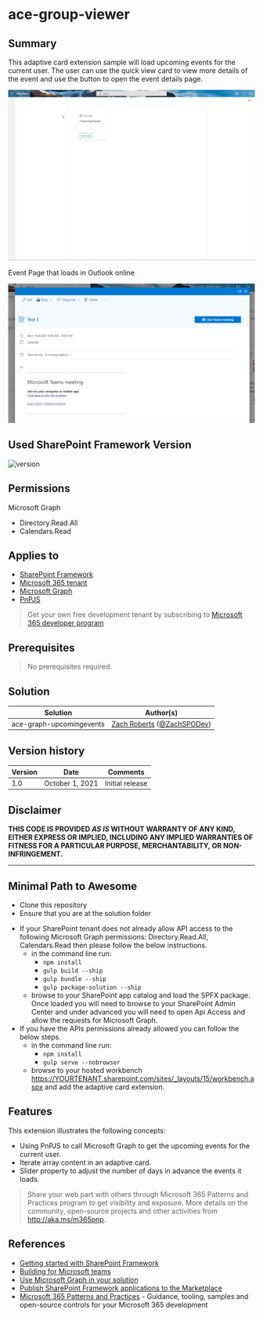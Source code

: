 # ace-group-viewer

## Summary

This adaptive card extension sample will load upcoming events for the current user. The user can use the quick view card to view more details of the event and use the button to open the event details page. 

![picture of the ace in action](assets/demo.gif)

Event Page that loads in Outlook online

![picture of event page](assets/eventPage.png)

## Used SharePoint Framework Version

![version](https://img.shields.io/badge/version-1.13-green.svg)

## Permissions
Microsoft Graph
- Directory.Read.All
- Calendars.Read

## Applies to

- [SharePoint Framework](https://aka.ms/spfx)
- [Microsoft 365 tenant](https://docs.microsoft.com/en-us/sharepoint/dev/spfx/set-up-your-developer-tenant)
- [Microsoft Graph](https://docs.microsoft.com/en-us/graph/overview)
- [PnPJS](https://pnp.github.io/pnpjs/)

> Get your own free development tenant by subscribing to [Microsoft 365 developer program](http://aka.ms/o365devprogram)

## Prerequisites

> No prerequisites required.

## Solution

Solution|Author(s)
--------|---------
ace-graph-upcomingevents | [Zach Roberts](https://github.com/zachroberts8668) ([@ZachSPODev](https://twitter.com/ZachSPODev))

## Version history

Version|Date|Comments
-------|----|--------
1.0|October 1, 2021|Initial release

## Disclaimer

**THIS CODE IS PROVIDED *AS IS* WITHOUT WARRANTY OF ANY KIND, EITHER EXPRESS OR IMPLIED, INCLUDING ANY IMPLIED WARRANTIES OF FITNESS FOR A PARTICULAR PURPOSE, MERCHANTABILITY, OR NON-INFRINGEMENT.**

---

## Minimal Path to Awesome

- Clone this repository
- Ensure that you are at the solution folder
* If your SharePoint tenant does not already allow API access to the following Microsoft Graph permissions: Directory.Read.All, Calendars.Read then please follow the below instructions.
    * in the command line run:
      * `npm install`
      * `gulp build --ship`
      * `gulp bundle --ship`
      * `gulp package-solution --ship`
    * browse to your SharePoint app catalog and load the SPFX package. Once loaded you will need to browse to your SharePoint Admin Center and under advanced you will need to open Api Access and allow the requests for Microsoft Graph. 
* If you have the APIs permissions already allowed you can follow the below steps.
    * in the command line run:
        * `npm install`
        * `gulp serve --nobrowser`
    * browse to your hosted workbench https://YOURTENANT.sharepoint.com/sites/_layouts/15/workbench.aspx and add the adaptive card extension.


## Features

This extension illustrates the following concepts:

- Using PnPJS to call Microsoft Graph to get the upcoming events for the current user.
- Iterate array content in an adaptive card.
- Slider property to adjust the number of days in advance the events it loads.

> Share your web part with others through Microsoft 365 Patterns and Practices program to get visibility and exposure. More details on the community, open-source projects and other activities from http://aka.ms/m365pnp.

## References

- [Getting started with SharePoint Framework](https://docs.microsoft.com/en-us/sharepoint/dev/spfx/set-up-your-developer-tenant)
- [Building for Microsoft teams](https://docs.microsoft.com/en-us/sharepoint/dev/spfx/build-for-teams-overview)
- [Use Microsoft Graph in your solution](https://docs.microsoft.com/en-us/sharepoint/dev/spfx/web-parts/get-started/using-microsoft-graph-apis)
- [Publish SharePoint Framework applications to the Marketplace](https://docs.microsoft.com/en-us/sharepoint/dev/spfx/publish-to-marketplace-overview)
- [Microsoft 365 Patterns and Practices](https://aka.ms/m365pnp) - Guidance, tooling, samples and open-source controls for your Microsoft 365 development